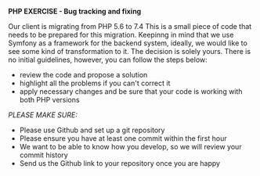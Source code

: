 **PHP EXERCISE - Bug tracking and fixing**

Our client is migrating from PHP 5.6 to 7.4
This is a small piece of code that needs to be prepared for this migration.
Keepinng in mind that we use Symfony as a framework for the backend system, ideally, we would like to see some kind of transformation to it.
The decision is solely yours. There is no initial guidelines, however, you can follow the steps below:


- review the code and propose a solution
- highlight all the problems if you can't correct it
- apply necessary changes and be sure that your code is working with both PHP versions



_PLEASE MAKE SURE:_
- Please use Github and set up a git repository
- Please ensure you have at least one commit within the first hour
- We want to be able to know how you develop, so we will review your commit history
- Send us the Github link to your repository once you are happy